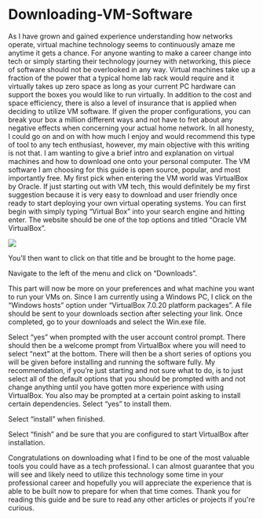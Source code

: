 # Downloading-VM-Software
As I have grown and gained experience understanding how networks operate, virtual machine technology seems to continuously amaze me anytime it gets a chance. For anyone wanting to make a career change into tech or simply starting their technology journey with networking, this piece of software should not be overlooked in any way. 
Virtual machines take up a fraction of the power that a typical home lab rack would require and it virtually takes up zero space as long as your current PC hardware can support the boxes you would like to run virtually. In addition to the cost and space efficiency, there is also a level of insurance that is applied when deciding to utilize VM software. If given the proper configurations, you can break your box a million different ways and not have to fret about any negative effects when concerning your actual home network. 
In all honesty, I could go on and on with how much I enjoy and would recommend this type of tool to any tech enthusiast, however, my main objective with this writing is not that. I am wanting to give a brief intro and explanation on virtual machines and how to download one onto your personal computer. 
The VM software I am choosing for this guide is open source, popular, and most importantly free. 
My first pick when entering the VM world was VirtualBox by Oracle. If just starting out with VM tech, this would definitely be my first suggestion because it is very easy to download and user friendly once ready to start deploying your own virtual operating systems. 
You can first begin with simply typing “Virtual Box” into your search engine and hitting enter. The website should be one of the top options and titled “Oracle VM VirtualBox”.


<img src="https://github.com/maxwellrv/Active-Directory-Project/assets/167650867/fbe715e1-545f-4e59-9af1-5168b824ffec" />


You’ll then want to click on that title and be brought to the home page.

Navigate to the left of the menu and click on “Downloads”.

This part will now be more on your preferences and what machine you want to run your VMs on. Since I am currently using a Windows PC, I click on the “Windows hosts” option under “VirtualBox 7.0.20 platform packages”. A file should be sent to your downloads section after selecting your link. Once completed, go to your downloads and select the Win.exe file. 

Select “yes” when prompted with the user account control prompt. There should then be a welcome prompt from VirtualBox where you will need to select “next” at the bottom. There will then be a short series of options you will be given before installing and running the software fully. My recommendation, if you’re just starting and not sure what to do, is to just select all of the default options that you should be prompted with and not change anything until you have gotten more experience with using VirtualBox. You also may be prompted at a certain point asking to install certain dependencies. Select “yes” to install them.

Select “install” when finished.

Select “finish” and be sure that you are configured to start VirtualBox after installation.

Congratulations on downloading what I find to be one of the most valuable tools you could have as a tech professional. I can almost guarantee that you will see and likely need to utilize this technology some time in your professional career and hopefully you will appreciate the experience that is able to be built now to prepare for when that time comes. 
Thank you for reading this guide and be sure to read any other articles or projects if you're curious.

